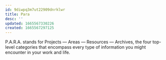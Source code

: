 ```yaml
---
id: 9diwpq3m7ut22909dnrklwr
title: Para
desc: ''
updated: 1665567330226
created: 1665567297125
---
```


P.A.R.A. stands for Projects — Areas — Resources — Archives, the four top-level categories that encompass every type of information you might encounter in your work and life.